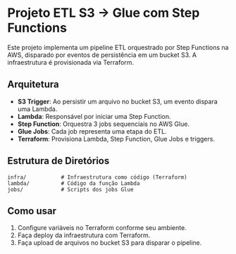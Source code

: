 # Projeto ETL S3 → Glue com Step Functions

Este projeto implementa um pipeline ETL orquestrado por Step Functions na AWS, disparado por eventos de persistência em um bucket S3. A infraestrutura é provisionada via Terraform.

## Arquitetura

- **S3 Trigger**: Ao persistir um arquivo no bucket S3, um evento dispara uma Lambda.
- **Lambda**: Responsável por iniciar uma Step Function.
- **Step Function**: Orquestra 3 jobs sequenciais no AWS Glue.
- **Glue Jobs**: Cada job representa uma etapa do ETL.
- **Terraform**: Provisiona Lambda, Step Function, Glue Jobs e triggers.

## Estrutura de Diretórios

```
infra/           # Infraestrutura como código (Terraform)
lambda/          # Código da função Lambda
jobs/            # Scripts dos jobs Glue
```

## Como usar

1. Configure variáveis no Terraform conforme seu ambiente.
2. Faça deploy da infraestrutura com Terraform.
3. Faça upload de arquivos no bucket S3 para disparar o pipeline. 